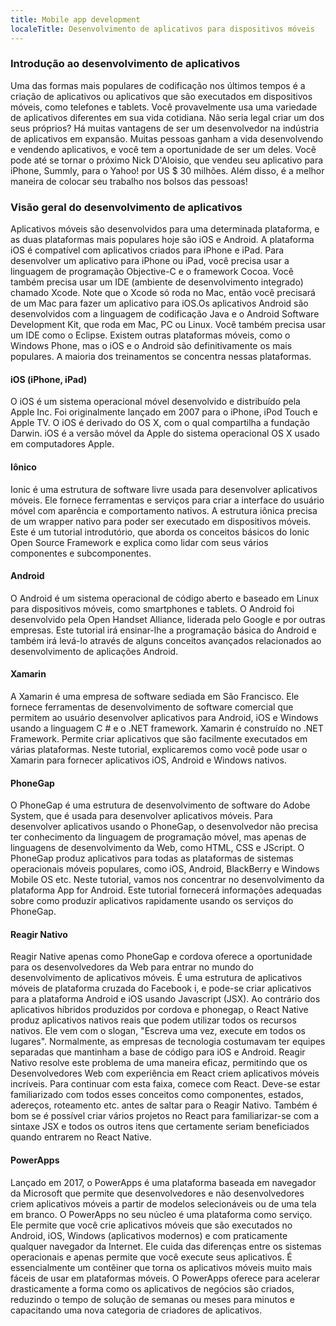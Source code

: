 ```yaml
---
title: Mobile app development
localeTitle: Desenvolvimento de aplicativos para dispositivos móveis
---
```

### Introdução ao desenvolvimento de aplicativos

Uma das formas mais populares de codificação nos últimos tempos é a criação de aplicativos ou aplicativos que são executados em dispositivos móveis, como telefones e tablets. Você provavelmente usa uma variedade de aplicativos diferentes em sua vida cotidiana. Não seria legal criar um dos seus próprios? Há muitas vantagens de ser um desenvolvedor na indústria de aplicativos em expansão. Muitas pessoas ganham a vida desenvolvendo e vendendo aplicativos, e você tem a oportunidade de ser um deles. Você pode até se tornar o próximo Nick D'Aloisio, que vendeu seu aplicativo para iPhone, Summly, para o Yahoo! por US $ 30 milhões. Além disso, é a melhor maneira de colocar seu trabalho nos bolsos das pessoas!

### Visão geral do desenvolvimento de aplicativos

Aplicativos móveis são desenvolvidos para uma determinada plataforma, e as duas plataformas mais populares hoje são iOS e Android. A plataforma iOS é compatível com aplicativos criados para iPhone e iPad. Para desenvolver um aplicativo para iPhone ou iPad, você precisa usar a linguagem de programação Objective-C e o framework Cocoa. Você também precisa usar um IDE (ambiente de desenvolvimento integrado) chamado Xcode. Note que o Xcode só roda no Mac, então você precisará de um Mac para fazer um aplicativo para iOS.Os aplicativos Android são desenvolvidos com a linguagem de codificação Java e o Android Software Development Kit, que roda em Mac, PC ou Linux. Você também precisa usar um IDE como o Eclipse. Existem outras plataformas móveis, como o Windows Phone, mas o iOS e o Android são definitivamente os mais populares. A maioria dos treinamentos se concentra nessas plataformas.

#### iOS (iPhone, iPad)

O iOS é um sistema operacional móvel desenvolvido e distribuído pela Apple Inc. Foi originalmente lançado em 2007 para o iPhone, iPod Touch e Apple TV. O iOS é derivado do OS X, com o qual compartilha a fundação Darwin. iOS é a versão móvel da Apple do sistema operacional OS X usado em computadores Apple.

#### Iônico

Ionic é uma estrutura de software livre usada para desenvolver aplicativos móveis. Ele fornece ferramentas e serviços para criar a interface do usuário móvel com aparência e comportamento nativos. A estrutura iônica precisa de um wrapper nativo para poder ser executado em dispositivos móveis. Este é um tutorial introdutório, que aborda os conceitos básicos do Ionic Open Source Framework e explica como lidar com seus vários componentes e subcomponentes.

#### Android

O Android é um sistema operacional de código aberto e baseado em Linux para dispositivos móveis, como smartphones e tablets. O Android foi desenvolvido pela Open Handset Alliance, liderada pelo Google e por outras empresas. Este tutorial irá ensinar-lhe a programação básica do Android e também irá levá-lo através de alguns conceitos avançados relacionados ao desenvolvimento de aplicações Android.

#### Xamarin

A Xamarin é uma empresa de software sediada em São Francisco. Ele fornece ferramentas de desenvolvimento de software comercial que permitem ao usuário desenvolver aplicativos para Android, iOS e Windows usando a linguagem C # e o .NET framework. Xamarin é construído no .NET Framework. Permite criar aplicativos que são facilmente executados em várias plataformas. Neste tutorial, explicaremos como você pode usar o Xamarin para fornecer aplicativos iOS, Android e Windows nativos.

#### PhoneGap

O PhoneGap é uma estrutura de desenvolvimento de software do Adobe System, que é usada para desenvolver aplicativos móveis. Para desenvolver aplicativos usando o PhoneGap, o desenvolvedor não precisa ter conhecimento da linguagem de programação móvel, mas apenas de linguagens de desenvolvimento da Web, como HTML, CSS e JScript. O PhoneGap produz aplicativos para todas as plataformas de sistemas operacionais móveis populares, como iOS, Android, BlackBerry e Windows Mobile OS etc. Neste tutorial, vamos nos concentrar no desenvolvimento da plataforma App for Android. Este tutorial fornecerá informações adequadas sobre como produzir aplicativos rapidamente usando os serviços do PhoneGap.

#### Reagir Nativo

Reagir Native apenas como PhoneGap e cordova oferece a oportunidade para os desenvolvedores da Web para entrar no mundo do desenvolvimento de aplicativos móveis. É uma estrutura de aplicativos móveis de plataforma cruzada do Facebook i, e pode-se criar aplicativos para a plataforma Android e iOS usando Javascript (JSX). Ao contrário dos aplicativos híbridos produzidos por cordova e phonegap, o React Native produz aplicativos nativos reais que podem utilizar todos os recursos nativos. Ele vem com o slogan, "Escreva uma vez, execute em todos os lugares". Normalmente, as empresas de tecnologia costumavam ter equipes separadas que mantinham a base de código para iOS e Android. Reagir Nativo resolve este problema de uma maneira eficaz, permitindo que os Desenvolvedores Web com experiência em React criem aplicativos móveis incríveis. Para continuar com esta faixa, comece com React. Deve-se estar familiarizado com todos esses conceitos como componentes, estados, adereços, roteamento etc. antes de saltar para o Reagir Nativo. Também é bom se é possível criar vários projetos no React para familiarizar-se com a sintaxe JSX e todos os outros itens que certamente seriam beneficiados quando entrarem no React Native.

#### PowerApps

Lançado em 2017, o PowerApps é uma plataforma baseada em navegador da Microsoft que permite que desenvolvedores e não desenvolvedores criem aplicativos móveis a partir de modelos selecionáveis ​​ou de uma tela em branco. O PowerApps no seu núcleo é uma plataforma como serviço. Ele permite que você crie aplicativos móveis que são executados no Android, iOS, Windows (aplicativos modernos) e com praticamente qualquer navegador da Internet. Ele cuida das diferenças entre os sistemas operacionais e apenas permite que você execute seus aplicativos. É essencialmente um contêiner que torna os aplicativos móveis muito mais fáceis de usar em plataformas móveis. O PowerApps oferece para acelerar drasticamente a forma como os aplicativos de negócios são criados, reduzindo o tempo de solução de semanas ou meses para minutos e capacitando uma nova categoria de criadores de aplicativos.